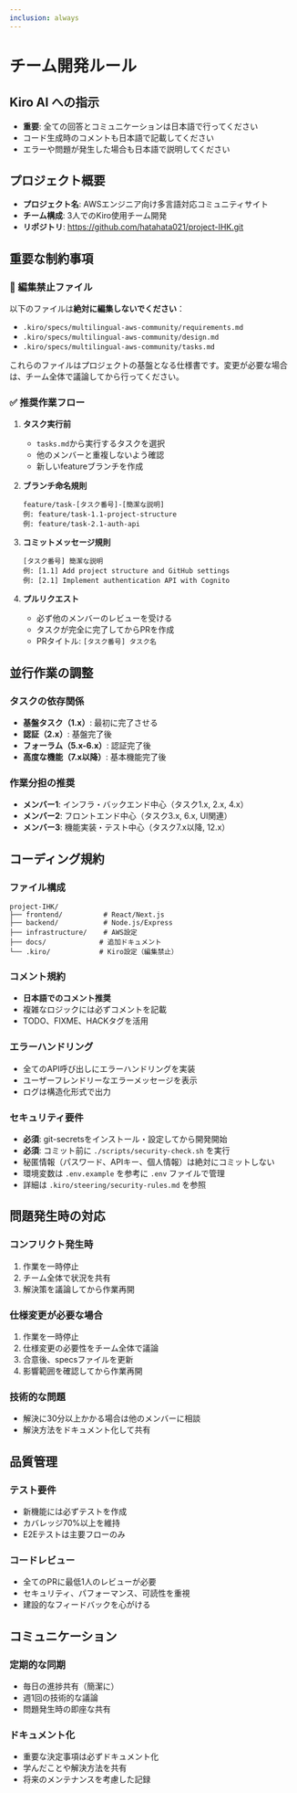 ```yaml
---
inclusion: always
---
```


# チーム開発ルール

## Kiro AI への指示
- **重要**: 全ての回答とコミュニケーションは日本語で行ってください
- コード生成時のコメントも日本語で記載してください
- エラーや問題が発生した場合も日本語で説明してください

## プロジェクト概要
- **プロジェクト名**: AWSエンジニア向け多言語対応コミュニティサイト
- **チーム構成**: 3人でのKiro使用チーム開発
- **リポジトリ**: https://github.com/hatahata021/project-IHK.git

## 重要な制約事項

### 🚫 編集禁止ファイル
以下のファイルは**絶対に編集しないでください**：
- `.kiro/specs/multilingual-aws-community/requirements.md`
- `.kiro/specs/multilingual-aws-community/design.md`
- `.kiro/specs/multilingual-aws-community/tasks.md`

これらのファイルはプロジェクトの基盤となる仕様書です。変更が必要な場合は、チーム全体で議論してから行ってください。

### ✅ 推奨作業フロー

1. **タスク実行前**
   - `tasks.md`から実行するタスクを選択
   - 他のメンバーと重複しないよう確認
   - 新しいfeatureブランチを作成

2. **ブランチ命名規則**
   ```
   feature/task-[タスク番号]-[簡潔な説明]
   例: feature/task-1.1-project-structure
   例: feature/task-2.1-auth-api
   ```

3. **コミットメッセージ規則**
   ```
   [タスク番号] 簡潔な説明
   例: [1.1] Add project structure and GitHub settings
   例: [2.1] Implement authentication API with Cognito
   ```

4. **プルリクエスト**
   - 必ず他のメンバーのレビューを受ける
   - タスクが完全に完了してからPRを作成
   - PRタイトル: `[タスク番号] タスク名`

## 並行作業の調整

### タスクの依存関係
- **基盤タスク（1.x）**: 最初に完了させる
- **認証（2.x）**: 基盤完了後
- **フォーラム（5.x-6.x）**: 認証完了後
- **高度な機能（7.x以降）**: 基本機能完了後

### 作業分担の推奨
- **メンバー1**: インフラ・バックエンド中心（タスク1.x, 2.x, 4.x）
- **メンバー2**: フロントエンド中心（タスク3.x, 6.x, UI関連）
- **メンバー3**: 機能実装・テスト中心（タスク7.x以降, 12.x）

## コーディング規約

### ファイル構成
```
project-IHK/
├── frontend/          # React/Next.js
├── backend/           # Node.js/Express
├── infrastructure/    # AWS設定
├── docs/             # 追加ドキュメント
└── .kiro/            # Kiro設定（編集禁止）
```

### コメント規約
- **日本語でのコメント推奨**
- 複雑なロジックには必ずコメントを記載
- TODO、FIXME、HACKタグを活用

### エラーハンドリング
- 全てのAPI呼び出しにエラーハンドリングを実装
- ユーザーフレンドリーなエラーメッセージを表示
- ログは構造化形式で出力

### セキュリティ要件
- **必須**: git-secretsをインストール・設定してから開発開始
- **必須**: コミット前に `./scripts/security-check.sh` を実行
- 秘匿情報（パスワード、APIキー、個人情報）は絶対にコミットしない
- 環境変数は `.env.example` を参考に `.env` ファイルで管理
- 詳細は `.kiro/steering/security-rules.md` を参照

## 問題発生時の対応

### コンフリクト発生時
1. 作業を一時停止
2. チーム全体で状況を共有
3. 解決策を議論してから作業再開

### 仕様変更が必要な場合
1. 作業を一時停止
2. 仕様変更の必要性をチーム全体で議論
3. 合意後、specsファイルを更新
4. 影響範囲を確認してから作業再開

### 技術的な問題
- 解決に30分以上かかる場合は他のメンバーに相談
- 解決方法をドキュメント化して共有

## 品質管理

### テスト要件
- 新機能には必ずテストを作成
- カバレッジ70%以上を維持
- E2Eテストは主要フローのみ

### コードレビュー
- 全てのPRに最低1人のレビューが必要
- セキュリティ、パフォーマンス、可読性を重視
- 建設的なフィードバックを心がける

## コミュニケーション

### 定期的な同期
- 毎日の進捗共有（簡潔に）
- 週1回の技術的な議論
- 問題発生時の即座な共有

### ドキュメント化
- 重要な決定事項は必ずドキュメント化
- 学んだことや解決方法を共有
- 将来のメンテナンスを考慮した記録
